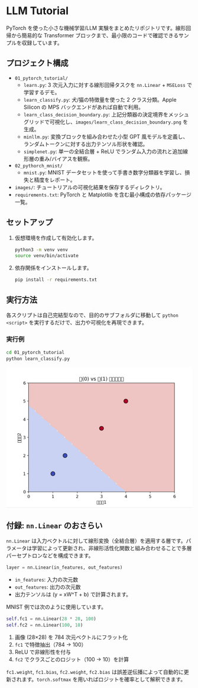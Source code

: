 # LLM Tutorial

PyTorch を使った小さな機械学習/LLM 実験をまとめたリポジトリです。線形回帰から簡易的な Transformer ブロックまで、最小限のコードで確認できるサンプルを収録しています。

## プロジェクト構成
- `01_pytorch_tutorial/`
  - `learn.py`: 3 次元入力に対する線形回帰タスクを `nn.Linear` + `MSELoss` で学習するデモ。
  - `learn_classify.py`: 犬/猫の特徴量を使った 2 クラス分類。Apple Silicon の MPS バックエンドがあれば自動で利用。
  - `learn_class_decision_boundary.py`: 上記分類器の決定境界をメッシュグリッドで可視化し、`images/learn_class_decision_boundary.png` を生成。
  - `minllm.py`: 変換ブロックを組み合わせた小型 GPT 風モデルを定義し、ランダムトークンに対する出力テンソル形状を確認。
  - `simplenet.py`: 単一の全結合層 + ReLU でランダム入力の流れと追加線形層の重み/バイアスを観察。
- `02_pythorch_mnist/`
  - `mnist.py`: MNIST データセットを使って手書き数字分類器を学習し、損失と精度をレポート。
- `images/`: チュートリアルの可視化結果を保存するディレクトリ。
- `requirements.txt`: PyTorch と Matplotlib を含む最小構成の依存パッケージ一覧。

## セットアップ
1. 仮想環境を作成して有効化します。
   ```bash
   python3 -m venv venv
   source venv/bin/activate
   ```
2. 依存関係をインストールします。
   ```bash
   pip install -r requirements.txt
   ```

## 実行方法
各スクリプトは自己完結型なので、目的のサブフォルダに移動して `python <script>` を実行するだけで、出力や可視化を再現できます。

### 実行例
```bash
cd 01_pytorch_tutorial
python learn_classify.py
```

![犬と猫の分類境界](images/learn_class_decision_boundary.png)

## 付録: `nn.Linear` のおさらい
`nn.Linear` は入力ベクトルに対して線形変換（全結合層）を適用する層です。パラメータは学習によって更新され、非線形活性化関数と組み合わせることで多層パーセプトロンなどを構成できます。

```python
layer = nn.Linear(in_features, out_features)
```

- `in_features`: 入力の次元数
- `out_features`: 出力の次元数
- 出力テンソルは \(y = xW^T + b\) で計算されます。

MNIST 例では次のように使用しています。

```python
self.fc1 = nn.Linear(28 * 28, 100)
self.fc2 = nn.Linear(100, 10)
```

1. 画像 (28×28) を 784 次元ベクトルにフラット化
2. `fc1` で特徴抽出（784 → 100）
3. ReLU で非線形性を付与
4. `fc2` でクラスごとのロジット（100 → 10）を計算

`fc1.weight`, `fc1.bias`, `fc2.weight`, `fc2.bias` は誤差逆伝播によって自動的に更新されます。`torch.softmax` を用いればロジットを確率として解釈できます。
